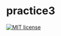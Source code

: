 
# practice3

[![MIT license](https://img.shields.io/badge/license-MIT-blue.svg)](https://github.com/tihonovcore/fp-homework/blob/master/practice3/LICENSE)

